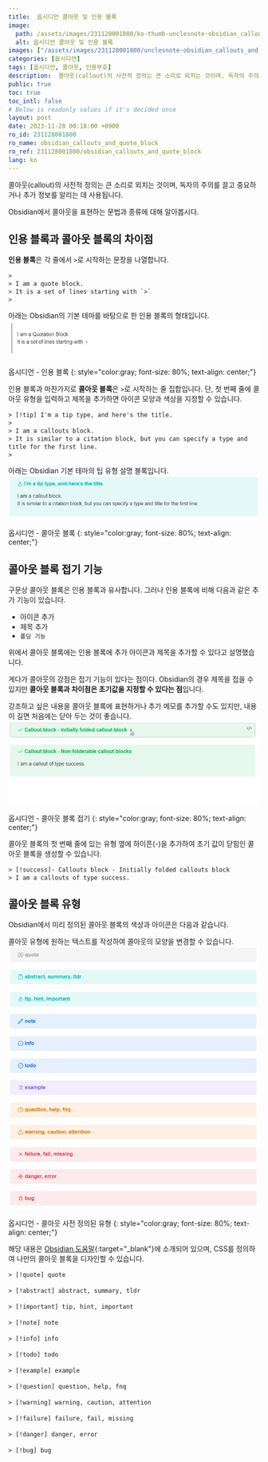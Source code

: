 ```yaml
---
title:  옵시디언 콜아웃 및 인용 블록
image:
  path: /assets/images/231128001800/ko-thumb-unclesnote-obsidian_callouts_and_quote_block.png
  alt: 옵시디언 콜아웃 및 인용 블록
images: ["/assets/images/231128001800/unclesnote-obsidian_callouts_and_quote_block-obsidian-quotation_block.png", "/assets/images/231128001800/unclesnote-obsidian_callouts_and_quote_block-obsidian-callouts_block.png", "/assets/images/231128001800/unclesnote-obsidian_callouts_and_quote_block-obsidian-folding_of_callouts_block.gif", "/assets/images/231128001800/unclesnote-obsidian_callouts_and_quote_block-obsidian-callouts_predefined_types.png"]
categories: [옵시디언]
tags: [옵시디언, 콜아웃, 인용부호]
description:  콜아웃(callout)의 사전적 정의는 큰 소리로 외치는 것이며, 독자의 주의를 끌고 중요하거나 추가 정보를 알리는 데 사용됩니다. Obsidian에서 콜아웃을 표현하는 문법과 종류에 대해 알아봅시다.
public: true
toc: true
toc_intl: false
# Below is readonly values if it's decided once
layout: post
date: 2023-11-28 00:18:00 +0900
ro_id: 231128001800
ro_name: obsidian_callouts_and_quote_block
ro_ref: 231128001800/obsidian_callouts_and_quote_block
lang: ko
---
```

콜아웃(callout)의 사전적 정의는 큰 소리로 외치는 것이며, 독자의 주의를 끌고 중요하거나 추가 정보를 알리는 데 사용됩니다.  

Obsidian에서 콜아웃을 표현하는 문법과 종류에 대해 알아봅시다.  
## 인용 블록과 콜아웃 블록의 차이점
**인용 블록**은 각 줄에서 `>`로 시작하는 문장을 나열합니다.  

```
> 
> I am a quote block.
> It is a set of lines starting with `>`
> 
```
아래는 Obsidian의 기본 테마를 바탕으로 한 인용 블록의 형태입니다.  
![옵시디언 - 인용 블록](/assets/images/231128001800/unclesnote-obsidian_callouts_and_quote_block-obsidian-quotation_block.png)  

옵시디언 - 인용 블록
{: style="color:gray; font-size: 80%; text-align: center;"}

인용 블록과 마찬가지로 **콜아웃 블록**은 `>`로 시작하는 줄 집합입니다. 단, 첫 번째 줄에 콜아웃 유형을 입력하고 제목을 추가하면 아이콘 모양과 색상을 지정할 수 있습니다.  

```
> [!tip] I'm a tip type, and here's the title.
> 
> I am a callouts block. 
> It is similar to a citation block, but you can specify a type and title for the first line.
> 
```
아래는 Obsidian 기본 테마의 팁 유형 설명 블록입니다.  
![옵시디언 - 콜아웃 블록](/assets/images/231128001800/unclesnote-obsidian_callouts_and_quote_block-obsidian-callouts_block.png)  

옵시디언 - 콜아웃 블록
{: style="color:gray; font-size: 80%; text-align: center;"}

## 콜아웃 블록 접기 기능
구문상 콜아웃 블록은 인용 블록과 유사합니다. 그러나 인용 블록에 비해 다음과 같은 추가 기능이 있습니다.  
- 아이콘 추가
- 제목 추가
- `폴딩 기능`

위에서 콜아웃 블록에는 인용 블록에 추가 아이콘과 제목을 추가할 수 있다고 설명했습니다.  

게다가 콜아웃의 강점은 접기 기능이 있다는 점이다. Obsidian의 경우 제목을 접을 수 있지만 **콜아웃 블록과 차이점은 초기값을 지정할 수 있다는 점**입니다.  

강조하고 싶은 내용을 콜아웃 블록에 표현하거나 추가 메모를 추가할 수도 있지만, 내용이 길면 처음에는 닫아 두는 것이 좋습니다.  
![옵시디언 - 콜아웃 블록 접기](/assets/images/231128001800/unclesnote-obsidian_callouts_and_quote_block-obsidian-folding_of_callouts_block.gif)  

옵시디언 - 콜아웃 블록 접기
{: style="color:gray; font-size: 80%; text-align: center;"}

콜아웃 블록의 첫 번째 줄에 있는 유형 옆에 하이픈(-)을 추가하여 초기 값이 닫힘인 콜아웃 블록을 생성할 수 있습니다.  

```
> [!success]- Callouts block - Initially folded callouts block
> I am a callouts of type success.
```
## 콜아웃 블록 유형
Obsidian에서 미리 정의된 콜아웃 블록의 색상과 아이콘은 다음과 같습니다.  

콜아웃 유형에 원하는 텍스트를 작성하여 콜아웃의 모양을 변경할 수 있습니다.  
![옵시디언 - 콜아웃 사전 정의된 유형](/assets/images/231128001800/unclesnote-obsidian_callouts_and_quote_block-obsidian-callouts_predefined_types.png)  

옵시디언 - 콜아웃 사전 정의된 유형
{: style="color:gray; font-size: 80%; text-align: center;"}

해당 내용은 [Obsidian 도움말](https://help.obsidian.md/Editing+and+formatting/Callouts){:target="_blank"}에 소개되어 있으며, CSS를 정의하여 나만의 콜아웃 블록을 디자인할 수 있습니다.  

```
> [!quote] quote

> [!abstract] abstract, summary, tldr

> [!important] tip, hint, important

> [!note] note

> [!info] info

> [!todo] todo

> [!example] example

> [!question] question, help, fnq

> [!warning] warning, caution, attention

> [!failure] failure, fail, missing

> [!danger] danger, error

> [!bug] bug
```
